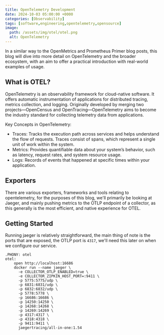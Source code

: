 ```yaml
---
title: OpenTelemetry Development
date: 2024-10-03 05:00:00 +0000
categories: [Observability]
tags: [software,engineering,opentelemetry,opensource]
image:
  path: /assets/img/otel/otel.png
  alt: OpenTelemetry
---
```


In a similar way to the OpenMetrics and Prometheus Primer blog posts, this blog will dive into more detail on OpenTelemetry and the broader ecosystem, with an aim to offer a practical introduction with real-world examples of usage.

## What is OTEL?

OpenTelemetry is an observability framework for cloud-native software. It offers automatic instrumentation of applications for distributed tracing, metrics collection, and logging. Originally developed by merging two projects—OpenCensus and OpenTracing—OpenTelemetry aims to become the industry standard for collecting telemetry data from applications.

Key Concepts in OpenTelemetry:
- Traces: Tracks the execution path across services and helps understand the flow of requests. Traces consist of spans, which represent a single unit of work within the system.
- Metrics: Provides quantifiable data about your system’s behavior, such as latency, request rates, and system resource usage.
- Logs: Records of events that happened at specific times within your application.

## Exporters

There are various exporters, frameworks and tools relating to opentelemetry, for the purposes of this blog, we'll primarily be looking at Jaeger, and mainly pushing metrics to the OTLP endpoint of a collector, as this generally is the most efficient, and native experience for OTEL.

## Getting Started

Running jaeger is relatively straightforward, the main thing of note is the ports that are exposed, the OTLP port is `4317`, we'll need this later on when we configure our service.

```
.PHONY: otel
otel:
	open http://localhost:16686
	docker run --name jaeger \
	  -e COLLECTOR_OTLP_ENABLED=true \
	  -e COLLECTOR_ZIPKIN_HOST_PORT=:9411 \
	  -p 5775:5775/udp \
	  -p 6831:6831/udp \
	  -p 6832:6832/udp \
	  -p 5778:5778 \
	  -p 16686:16686 \
	  -p 14250:14250 \
	  -p 14268:14268 \
	  -p 14269:14269 \
	  -p 4317:4317 \
	  -p 4318:4318 \
	  -p 9411:9411 \
	  jaegertracing/all-in-one:1.54

```
